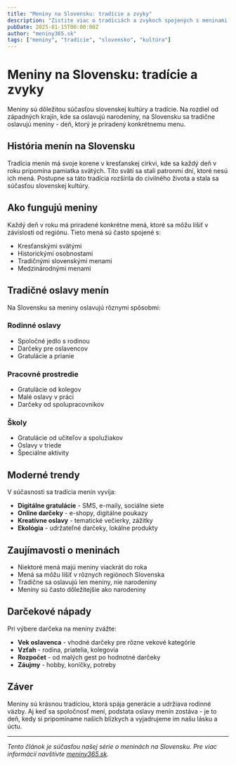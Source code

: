 ```yaml
---
title: "Meniny na Slovensku: tradície a zvyky"
description: "Zistite viac o tradíciách a zvykoch spojených s meninami na Slovensku. História, súčasnosť a zaujímavosti o oslavách menín."
pubDate: 2025-01-15T00:00:00Z
author: "meniny365.sk"
tags: ["meniny", "tradície", "slovensko", "kultúra"]
---
```


# Meniny na Slovensku: tradície a zvyky

Meniny sú dôležitou súčasťou slovenskej kultúry a tradície. Na rozdiel od západných krajín, kde sa oslavujú narodeniny, na Slovensku sa tradične oslavujú meniny - deň, ktorý je priradený konkrétnemu menu.

## História menín na Slovensku

Tradícia menín má svoje korene v kresťanskej cirkvi, kde sa každý deň v roku pripomína pamiatka svätých. Títo svätí sa stali patronmi dní, ktoré nesú ich mená. Postupne sa táto tradícia rozšírila do civilného života a stala sa súčasťou slovenskej kultúry.

## Ako fungujú meniny

Každý deň v roku má priradené konkrétne mená, ktoré sa môžu líšiť v závislosti od regiónu. Tieto mená sú často spojené s:

- Kresťanskými svätými
- Historickými osobnostami
- Tradičnými slovenskými menami
- Medzinárodnými menami

## Tradičné oslavy menín

Na Slovensku sa meniny oslavujú rôznymi spôsobmi:

### Rodinné oslavy
- Spoločné jedlo s rodinou
- Darčeky pre oslavencov
- Gratulácie a prianie

### Pracovné prostredie
- Gratulácie od kolegov
- Malé oslavy v práci
- Darčeky od spolupracovníkov

### Školy
- Gratulácie od učiteľov a spolužiakov
- Oslavy v triede
- Špeciálne aktivity

## Moderné trendy

V súčasnosti sa tradícia menín vyvíja:

- **Digitálne gratulácie** - SMS, e-maily, sociálne siete
- **Online darčeky** - e-shopy, digitálne poukazy
- **Kreatívne oslavy** - tematické večierky, zážitky
- **Ekológia** - udržateľné darčeky, lokálne produkty

## Zaujímavosti o meninách

- Niektoré mená majú meniny viackrát do roka
- Mená sa môžu líšiť v rôznych regiónoch Slovenska
- Tradične sa oslavujú len meniny, nie narodeniny
- Meniny sú často dôležitejšie ako narodeniny

## Darčekové nápady

Pri výbere darčeka na meniny zvážte:

- **Vek oslavenca** - vhodné darčeky pre rôzne vekové kategórie
- **Vzťah** - rodina, priatelia, kolegovia
- **Rozpočet** - od malých gest po hodnotné darčeky
- **Záujmy** - hobby, koníčky, potreby

## Záver

Meniny sú krásnou tradíciou, ktorá spája generácie a udržiava rodinné väzby. Aj keď sa spoločnosť mení, podstata oslavy menín zostáva - je to deň, kedy si pripomíname našich blízkych a vyjadrujeme im našu lásku a úctu.

---

*Tento článok je súčasťou našej série o meninách na Slovensku. Pre viac informácií navštívte [meniny365.sk](https://meniny365.sk/sk).*
